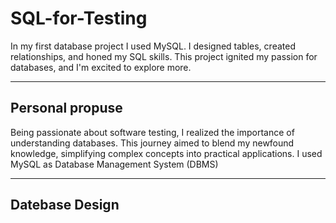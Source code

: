# SQL-for-Testing


In my first database project I used MySQL. I designed tables, created relationships, and honed my SQL skills. This project ignited my passion for databases, and I'm excited to explore more.

______________________________________________________________________________________________________________________________________________________________________


## Personal propuse

Being passionate about software testing, I realized the importance of understanding databases. This journey aimed to blend my newfound knowledge, simplifying complex concepts into practical applications. I used MySQL as Database Management System (DBMS)
______________________________________________________________________________________________________________________________________________________________________

## Datebase Design 

